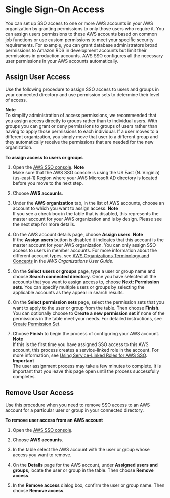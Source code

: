 # Single Sign\-On Access<a name="useraccess"></a>

You can set up SSO access to one or more AWS accounts in your AWS organization by granting permissions to only those users who require it\. You can assign users permissions to these AWS accounts based on common job functions or use custom permissions to meet your specific security requirements\. For example, you can grant database administrators broad permissions to Amazon RDS in development accounts but limit their permissions in production accounts\. AWS SSO configures all the necessary user permissions in your AWS accounts automatically\.

## Assign User Access<a name="assignusers"></a>

Use the following procedure to assign SSO access to users and groups in your connected directory and use permission sets to determine their level of access\.

**Note**  
To simplify administration of access permissions, we recommended that you assign access directly to groups rather than to individual users\. With groups you can grant or deny permissions to groups of users rather than having to apply those permissions to each individual\. If a user moves to a different organization, you simply move that user to a different group and they automatically receive the permissions that are needed for the new organization\.

**To assign access to users or groups**

1. Open the [AWS SSO console](https://console.aws.amazon.com/singlesignon)\.
**Note**  
Make sure that the AWS SSO console is using the US East \(N\. Virginia\) \(us\-east\-1\) Region where your AWS Microsoft AD directory is located before you move to the next step\.

1. Choose **AWS accounts**\.

1. Under the **AWS organization** tab, in the list of AWS accounts, choose an account to which you want to assign access\.
**Note**  
If you see a check box in the table that is disabled, this represents the master account for your AWS organization and is by design\. Please see the next step for more details\.

1. On the AWS account details page, choose **Assign users**\. 
**Note**  
If the **Assign users** button is disabled it indicates that this account is the master account for your AWS organization\. You can only assign SSO access to users in member accounts\. For more information about the different account types, see [AWS Organizations Terminology and Concepts](http://docs.aws.amazon.com/organizations/latest/userguide/orgs_getting-started_concepts.html) in the *AWS Organizations User Guide*\. 

1. On the **Select users or groups** page, type a user or group name and choose **Search connected directory**\. Once you have selected all the accounts that you want to assign access to, choose **Next: Permission sets**\. You can specify multiple users or groups by selecting the applicable accounts as they appear in search results\. 

1. On the **Select permission sets** page, select the permission sets that you want to apply to the user or group from the table\. Then choose **Finish**\. You can optionally choose to **Create a new permission set** if none of the permissions in the table meet your needs\. For detailed instructions, see [Create Permission Set](permissionsets.md#howtocreatepermissionset)\. 

1. Choose **Finish** to begin the process of configuring your AWS account\.
**Note**  
If this is the first time you have assigned SSO access to this AWS account, this process creates a service\-linked role in the account\. For more information, see [Using Service\-Linked Roles for AWS SSO](using-service-linked-roles.md)\.
**Important**  
The user assignment process may take a few minutes to complete\. It is important that you leave this page open until the process successfully completes\.

## Remove User Access<a name="howtoremoveaccess"></a>

Use this procedure when you need to remove SSO access to an AWS account for a particular user or group in your connected directory\.

**To remove user access from an AWS account**

1. Open the [AWS SSO console](https://console.aws.amazon.com/singlesignon)\.

1. Choose **AWS accounts**\.

1. In the table select the AWS account with the user or group whose access you want to remove\.

1. On the **Details** page for the AWS account, under **Assigned users and groups**, locate the user or group in the table\. Then choose **Remove access**\.

1. In the **Remove access** dialog box, confirm the user or group name\. Then choose **Remove access**\. 